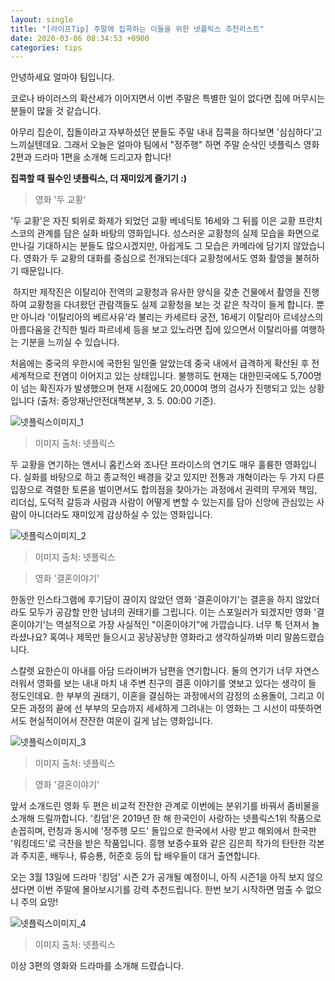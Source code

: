 ```yaml
---
layout: single
title: "[라이프Tip] 주말에 집콕하는 이들을 위한 넷플릭스 추천리스트"
date: 2020-03-06 08:34:53 +0900
categories: tips
---
```

안녕하세요
얼마야 팀입니다. 



코로나 바이러스의 확산세가 이어지면서 이번 주말은 특별한 일이 없다면 집에 머무시는 분들이 많을 것 같습니다. 

아무리 집순이, 집돌이라고 자부하셨던 분들도 주말 내내 집콕을 하다보면 '심심하다'고 느끼실텐데요. 그래서 오늘은 얼마야 팀에서 "정주행" 하면 주말 순삭인 넷플릭스 영화 2편과 드라마 1편을 소개해 드리고자 합니다! 

<b>집콕할 때 필수인 넷플릭스, 더 재미있게 즐기기 :)</b>

> 영화 '두 교황'

'두 교황'은 자진 퇴위로 화제가 되었던 교황 베네딕토 16세와 그 뒤를 이은 교황 프란치스코의 관계를 담은 실화 바탕의 영화입니다. 성스러운 교황청의 실제 모습을 화면으로 만나길 기대하시는 분들도 많으시겠지만, 아쉽게도 그 모습은 카메라에 담기지 않았습니다. 영화가 두 교황의 대화를 중심으로 전개되는데다 교황청에서도 영화 촬영을 불허하기 때문입니다. 

​
하지만 제작진은 이탈리아 전역의 교황청과 유사한 양식을 갖춘 건물에서 촬영을 진행하여 교황청을 다녀왔던 관람객들도 실제 교황청을 보는 것 같은 착각이 들게 합니다. 뿐만 아니라 '이탈리아의 베르사유'라 불리는 카세르타 궁전, 16세기 이탈리아 르네상스의 아름다움을 간직한 빌라 파르네세 등을 보고 있노라면 집에 있으면서 이탈리아를 여행하는 기분을 느끼실 수 있습니다.


처음에는 중국의 우한시에 국한된 일인줄 알았는데 중국 내에서 급격하게 확산된 후 전세계적으로 전염이 이어지고 있는 상태입니다. 불행히도 현재는 대한민국에도 5,700명이 넘는 확진자가 발생했으며 현재 시점에도 20,000여 명의 검사가 진행되고 있는 상황입니다 (출처: 중앙재난안전대책본부, 3. 5. 00:00 기준). 

![넷플릭스이미지_1]({{site.baseurl}}/assets/img/tips/netflix_01.jpg)
> 이미지 출처: 넷플릭스


두 교황을 연기하는 앤서니 홉킨스와 조나단 프라이스의 연기도 매우 훌륭한 영화입니다. 실화를 바탕으로 하고 종교적인 배경을 갖고 있지만 전통과 개혁이라는 두 가지 다른 입장으로 격렬한 토론을 벌이면서도 합의점을 찾아가는 과정에서 권력의 무게와 책임, 리더십, 도덕적 갈등과 사람과 사람이 어떻게 변할 수 있는지를 담아 신앙에 관심있는 사람이 아니더라도 재미있게 감상하실 수 있는 영화입니다.

![넷플릭스이미지_2]({{site.baseurl}}/assets/img/tips/netflix_02.jpg)
> 이미지 출처: 넷플릭스




> 영화 '결혼이야기'

한동안 인스타그램에 후기담이 끊이지 않았던 영화 '결혼이야기'는 결혼을 하지 않았더라도 모두가 공감할 만한 남녀의 권태기를 그립니다. 이는 스포일러가 되겠지만 영화 '결혼이야기'는 역설적으로 가장 사실적인 "이혼이야기"에 가깝습니다. 너무 툭 던져서 놀라셨나요? 혹여나 제목만 들으시고 꽁냥꽁냥한 영화라고 생각하실까봐 미리 말씀드렸습니다.


스칼렛 요한슨이 아내를 아담 드라이버가 남편을 연기합니다. 둘의 연기가 너무 자연스러워서 영화를 보는 내내 마치 내 주변 친구의 결혼 이야기를 엿보고 있다는 생각이 들 정도인데요. 한 부부의 권태기, 이혼을 결심하는 과정에서의 감정의 소용돌이, 그리고 이 모든 과정의 끝에 선 부부의 모습까지 세세하게 그려내는 이 영화는 그 시선이 따뜻하면서도 현실적이어서 잔잔한 여운이 길게 남는 영화입니다. 

![넷플릭스이미지_3]({{site.baseurl}}/assets/img/tips/netflix_03.jpg)
> 이미지 출처: 넷플릭스



> 영화 '결혼이야기'

앞서 소개드린 영화 두 편은 비교적 잔잔한 관계로 이번에는 분위기를 바꿔서 좀비물을 소개해 드릴까합니다. '킹덤'은 2019년 한 해 한국인이 사랑하는 넷플릭스1위 작품으로 손꼽히며, 런칭과 동시에 '정주행 모드' 돌입으로 한국에서 사랑 받고 해외에서 한국판 '워킹데드'로 극찬을 받은 작품입니다. 흥행 보증수표와 같은 김은희 작가의 탄탄한 각본과 주지훈, 배두나, 류승룡, 허준호 등의 탑 배우들이 대거 출연합니다.  


오는 3월 13일에 드라마 '킹덤' 시즌 2가 공개될 예정이니, 아직 시즌1을 아직 보지 않으셨다면 이번 주말에 몰아보시기를 강력 추천드립니다. 한번 보기 시작하면 멈출 수 없으니 주의 요망!

![넷플릭스이미지_4]({{site.baseurl}}/assets/img/tips/netflix_04.jpg)
> 이미지 출처: 넷플릭스


이상 3편의 영화와 드라마를 소개해 드렸습니다. 
